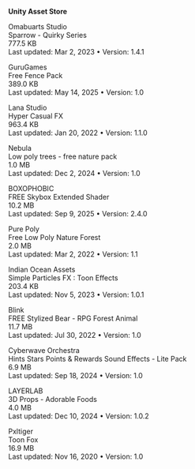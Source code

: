 <b>Unity Asset Store</b>

Omabuarts Studio</br>
Sparrow - Quirky Series</br>
777.5 KB</br>
Last updated: Mar 2, 2023 • Version: 1.4.1</br>

GuruGames</br>
Free Fence Pack</br>
389.0 KB</br>
Last updated: May 14, 2025 • Version: 1.0</br>

Lana Studio</br>
Hyper Casual FX</br>
963.4 KB</br>
Last updated: Jan 20, 2022 • Version: 1.1.0</br>

Nebula</br>
Low poly trees - free nature pack</br>
1.0 MB</br>
Last updated: Dec 2, 2024 • Version: 1.0</br>

BOXOPHOBIC</br>
FREE Skybox Extended Shader</br>
10.2 MB</br>
Last updated: Sep 9, 2025 • Version: 2.4.0</br>

Pure Poly</br>
Free Low Poly Nature Forest</br>
2.0 MB</br>
Last updated: Mar 2, 2022 • Version: 1.1</br>

Indian Ocean Assets</br>
Simple Particles FX : Toon Effects</br>
203.4 KB</br>
Last updated: Nov 5, 2023 • Version: 1.0.1</br>

Blink</br>
FREE Stylized Bear - RPG Forest Animal</br>
11.7 MB</br>
Last updated: Jul 30, 2022 • Version: 1.0</br>

Cyberwave Orchestra</br>
Hints Stars Points & Rewards Sound Effects - Lite Pack</br>
6.9 MB</br>
Last updated: Sep 18, 2024 • Version: 1.0</br>

LAYERLAB</br>
3D Props - Adorable Foods</br>
4.0 MB</br>
Last updated: Dec 10, 2024 • Version: 1.0.2</br>

Pxltiger</br>
Toon Fox</br>
16.9 MB</br>
Last updated: Nov 16, 2020 • Version: 1.0

